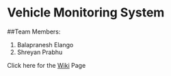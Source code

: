 # Vehicle Monitoring System

##Team Members:
1. Balapranesh Elango
2. Shreyan Prabhu

Click here for the [Wiki](https://github.com/cu-ecen-aeld/final-project-bala9248/wiki) Page

